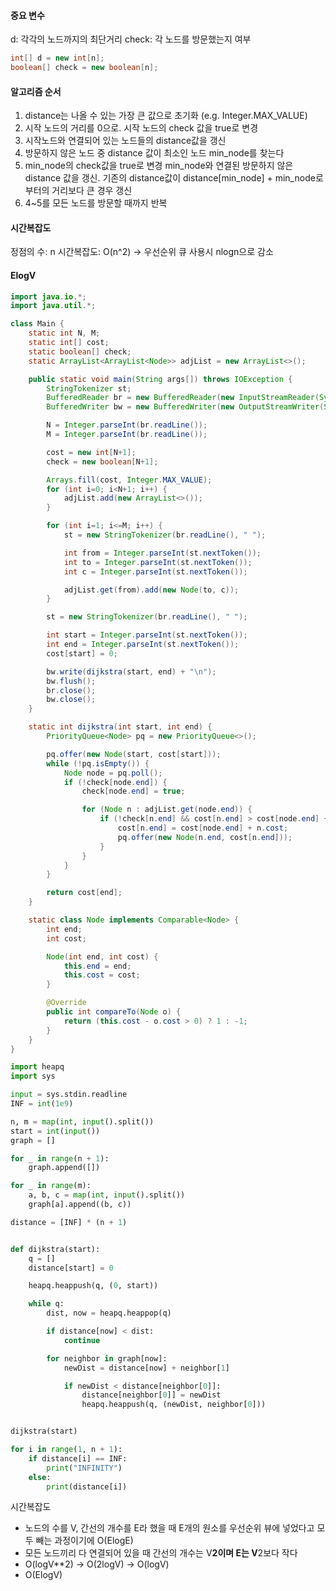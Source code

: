 #### 중요 변수
d: 각각의 노드까지의 최단거리
check: 각 노드를 방문했는지 여부
```java  
int[] d = new int[n];
boolean[] check = new boolean[n];
```

#### 알고리즘 순서
1. distance는 나올 수 있는 가장 큰 값으로 초기화 (e.g. Integer.MAX_VALUE)
2. 시작 노드의 거리를 0으로. 시작 노드의 check 값을 true로 변경
3. 시작노드와 연결되어 있는 노드들의 distance값을 갱신
4. 방문하지 않은 노드 중 distance 값이 최소인 노드 min_node를 찾는다
5. min_node의 check값을 true로 변경
min_node와 연결된 방문하지 않은 distance 값을 갱신.
기존의 distance값이 distance[min_node] + min_node로부터의 거리보다 큰 경우 갱신
6. 4~5를 모든 노드를 방문할 때까지 반복

#### 시간복잡도 
정점의 수: n
시간복잡도: O(n^2)
-> 우선순위 큐 사용시 nlogn으로 감소

#### ElogV
```java  
import java.io.*;
import java.util.*;

class Main {
    static int N, M;
    static int[] cost;
    static boolean[] check;
    static ArrayList<ArrayList<Node>> adjList = new ArrayList<>();

    public static void main(String args[]) throws IOException {
        StringTokenizer st;
        BufferedReader br = new BufferedReader(new InputStreamReader(System.in));
        BufferedWriter bw = new BufferedWriter(new OutputStreamWriter(System.out));

        N = Integer.parseInt(br.readLine());
        M = Integer.parseInt(br.readLine());

        cost = new int[N+1];
        check = new boolean[N+1];

        Arrays.fill(cost, Integer.MAX_VALUE);
        for (int i=0; i<N+1; i++) {
            adjList.add(new ArrayList<>());
        }

        for (int i=1; i<=M; i++) {
            st = new StringTokenizer(br.readLine(), " ");

            int from = Integer.parseInt(st.nextToken());
            int to = Integer.parseInt(st.nextToken());
            int c = Integer.parseInt(st.nextToken());

            adjList.get(from).add(new Node(to, c));
        }

        st = new StringTokenizer(br.readLine(), " ");

        int start = Integer.parseInt(st.nextToken());
        int end = Integer.parseInt(st.nextToken());
        cost[start] = 0;

        bw.write(dijkstra(start, end) + "\n");
        bw.flush();
        br.close();
        bw.close();
    }

    static int dijkstra(int start, int end) {
        PriorityQueue<Node> pq = new PriorityQueue<>();

        pq.offer(new Node(start, cost[start]));
        while (!pq.isEmpty()) {
            Node node = pq.poll();
            if (!check[node.end]) {
                check[node.end] = true;

                for (Node n : adjList.get(node.end)) {
                    if (!check[n.end] && cost[n.end] > cost[node.end] + n.cost) {
                        cost[n.end] = cost[node.end] + n.cost;
                        pq.offer(new Node(n.end, cost[n.end]));
                    }
                }
            }
        }

        return cost[end];
    }

    static class Node implements Comparable<Node> {
        int end;
        int cost;

        Node(int end, int cost) {
            this.end = end;
            this.cost = cost;
        }

        @Override
        public int compareTo(Node o) {
            return (this.cost - o.cost > 0) ? 1 : -1;
        }
    }
}
```

``` py 
import heapq
import sys

input = sys.stdin.readline
INF = int(1e9)

n, m = map(int, input().split())
start = int(input())
graph = []

for _ in range(n + 1):
    graph.append([])

for _ in range(m):
    a, b, c = map(int, input().split())
    graph[a].append((b, c))

distance = [INF] * (n + 1)


def dijkstra(start):
    q = []
    distance[start] = 0

    heapq.heappush(q, (0, start))

    while q:
        dist, now = heapq.heappop(q)

        if distance[now] < dist:
            continue

        for neighbor in graph[now]:
            newDist = distance[now] + neighbor[1]

            if newDist < distance[neighbor[0]]:
                distance[neighbor[0]] = newDist
                heapq.heappush(q, (newDist, neighbor[0]))


dijkstra(start)

for i in range(1, n + 1):
    if distance[i] == INF:
        print("INFINITY")
    else:
        print(distance[i])
```


시간복잡도  
- 노드의 수를 V, 간선의 개수를 E라 했을 때 E개의 원소를 우선순위 뷰에 넣었다고 모두 빼는 과정이기에 O(ElogE)  
- 모든 노드끼리 다 연결되어 있을 때 간선의 개수는 V**2이며 E는 V**2보다 작다  
- O(logV**2) -> O(2logV) -> O(logV)  
- O(ElogV)   

